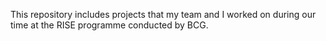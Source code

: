 This repository includes projects that my team and I worked on during our time at the RISE programme conducted by BCG. 

